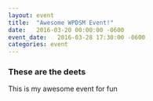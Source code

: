 ```yaml
---
layout: event
title:  "Awesome WPDSM Event!"
date:   2016-03-20 00:00:00 -0600
event_date:   2016-03-28 17:30:00 -0600
categories: event
---
```


### These are the deets

This is my awesome event for fun
